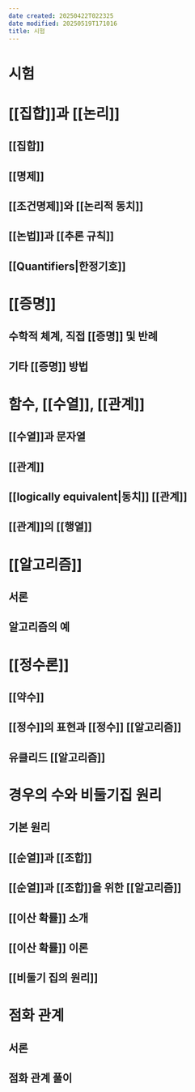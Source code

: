 ```yaml
---
date created: 20250422T022325
date modified: 20250519T171016
title: 시험
---
```


# 시험

# [[집합]]과 [[논리]]

## [[집합]]

## [[명제]]

## [[조건명제]]와 [[논리적 동치]]

## [[논법]]과 [[추론 규칙]]

## [[Quantifiers|한정기호]]

# [[증명]]

## 수학적 체계, 직접 [[증명]] 및 반례

## 기타 [[증명]] 방법

# 함수, [[수열]], [[관계]]

## [[수열]]과 문자열

## [[관계]]

## [[logically equivalent|동치]] [[관계]]

## [[관계]]의 [[행열]]

# [[알고리즘]]

## 서론

## 알고리즘의 예

# [[정수론]]

## [[약수]]

## [[정수]]의 표현과 [[정수]] [[알고리즘]]

## 유클리드 [[알고리즘]]

# 경우의 수와 비둘기집 원리

## 기본 원리

## [[순열]]과 [[조합]]

## [[순열]]과 [[조합]]을 위한 [[알고리즘]]

## [[이산 확률]] 소개

## [[이산 확률]] 이론

## [[비둘기 집의 원리]]

# 점화 관계

## 서론

## 점화 관계 풀이
